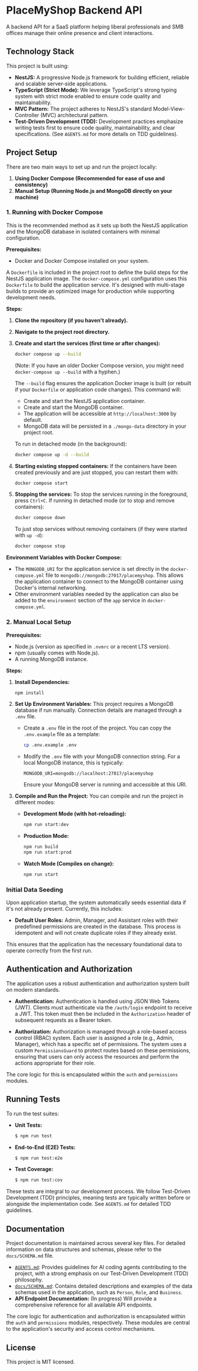 # PlaceMyShop Backend API

A backend API for a SaaS platform helping liberal professionals and SMB offices manage their online presence and client interactions.

## Technology Stack

This project is built using:

- **NestJS:** A progressive Node.js framework for building efficient, reliable and scalable server-side applications.
- **TypeScript (Strict Mode):** We leverage TypeScript's strong typing system with strict mode enabled to ensure code quality and maintainability.
- **MVC Pattern:** The project adheres to NestJS's standard Model-View-Controller (MVC) architectural pattern.
- **Test-Driven Development (TDD):** Development practices emphasize writing tests first to ensure code quality, maintainability, and clear specifications. (See `AGENTS.md` for more details on TDD guidelines).

## Project Setup

There are two main ways to set up and run the project locally:

1.  **Using Docker Compose (Recommended for ease of use and consistency)**
2.  **Manual Setup (Running Node.js and MongoDB directly on your machine)**

### 1. Running with Docker Compose

This is the recommended method as it sets up both the NestJS application and the MongoDB database in isolated containers with minimal configuration.

**Prerequisites:**
- Docker and Docker Compose installed on your system.

A `Dockerfile` is included in the project root to define the build steps for the NestJS application image. The `docker-compose.yml` configuration uses this `Dockerfile` to build the application service. It's designed with multi-stage builds to provide an optimized image for production while supporting development needs.

**Steps:**
1.  **Clone the repository (if you haven't already).**
2.  **Navigate to the project root directory.**
3.  **Create and start the services (first time or after changes):**
    ```bash
    docker compose up --build
    ```
    (Note: If you have an older Docker Compose version, you might need `docker-compose up --build` with a hyphen.)

    The `--build` flag ensures the application Docker image is built (or rebuilt if your `Dockerfile` or application code changes). This command will:
    - Create and start the NestJS application container.
    - Create and start the MongoDB container.
    - The application will be accessible at `http://localhost:3000` by default.
    - MongoDB data will be persisted in a `./mongo-data` directory in your project root.

    To run in detached mode (in the background):
    ```bash
    docker compose up -d --build
    ```

4.  **Starting existing stopped containers:**
    If the containers have been created previously and are just stopped, you can restart them with:
    ```bash
    docker compose start
    ```

5.  **Stopping the services:**
    To stop the services running in the foreground, press `Ctrl+C`.
    If running in detached mode (or to stop and remove containers):
    ```bash
    docker compose down
    ```
    To just stop services without removing containers (if they were started with `up -d`):
    ```bash
    docker compose stop
    ```

**Environment Variables with Docker Compose:**
- The `MONGODB_URI` for the application service is set directly in the `docker-compose.yml` file to `mongodb://mongodb:27017/placemyshop`. This allows the application container to connect to the MongoDB container using Docker's internal networking.
- Other environment variables needed by the application can also be added to the `environment` section of the `app` service in `docker-compose.yml`.

### 2. Manual Local Setup

**Prerequisites:**
- Node.js (version as specified in `.nvmrc` or a recent LTS version).
- npm (usually comes with Node.js).
- A running MongoDB instance.

**Steps:**
1.  **Install Dependencies:**
    ```bash
    npm install
    ```

2.  **Set Up Environment Variables:**
    This project requires a MongoDB database if run manually. Connection details are managed through a `.env` file.
    - Create a `.env` file in the root of the project. You can copy the `.env.example` file as a template:
      ```bash
      cp .env.example .env
      ```
    - Modify the `.env` file with your MongoDB connection string. For a local MongoDB instance, this is typically:
      ```
      MONGODB_URI=mongodb://localhost:27017/placemyshop
      ```
      Ensure your MongoDB server is running and accessible at this URI.

3.  **Compile and Run the Project:**
    You can compile and run the project in different modes:

    -   **Development Mode (with hot-reloading):**
        ```bash
        npm run start:dev
        ```
    -   **Production Mode:**
        ```bash
        npm run build
        npm run start:prod
        ```
    -   **Watch Mode (Compiles on change):**
        ```bash
        npm run start
        ```

### Initial Data Seeding

Upon application startup, the system automatically seeds essential data if it's not already present. Currently, this includes:

-   **Default User Roles:** Admin, Manager, and Assistant roles with their predefined permissions are created in the database. This process is idempotent and will not create duplicate roles if they already exist.

This ensures that the application has the necessary foundational data to operate correctly from the first run.

## Authentication and Authorization

The application uses a robust authentication and authorization system built on modern standards.

-   **Authentication:** Authentication is handled using JSON Web Tokens (JWT). Clients must authenticate via the `/auth/login` endpoint to receive a JWT. This token must then be included in the `Authorization` header of subsequent requests as a Bearer token.

-   **Authorization:** Authorization is managed through a role-based access control (RBAC) system. Each user is assigned a role (e.g., Admin, Manager), which has a specific set of permissions. The system uses a custom `PermissionsGuard` to protect routes based on these permissions, ensuring that users can only access the resources and perform the actions appropriate for their role.

The core logic for this is encapsulated within the `auth` and `permissions` modules.

## Running Tests

To run the test suites:

-   **Unit Tests:**
    ```bash
    $ npm run test
    ```
-   **End-to-End (E2E) Tests:**
    ```bash
    $ npm run test:e2e
    ```
-   **Test Coverage:**
    ```bash
    $ npm run test:cov
    ```

These tests are integral to our development process. We follow Test-Driven Development (TDD) principles, meaning tests are typically written before or alongside the implementation code. See `AGENTS.md` for detailed TDD guidelines.

## Documentation

Project documentation is maintained across several key files. For detailed information on data structures and schemas, please refer to the `docs/SCHEMA.md` file.

-   [`AGENTS.md`](./AGENTS.md): Provides guidelines for AI coding agents contributing to the project, with a strong emphasis on our Test-Driven Development (TDD) philosophy.
-   [`docs/SCHEMA.md`](./docs/SCHEMA.md): Contains detailed descriptions and examples of the data schemas used in the application, such as `Person`, `Role`, and `Business`.
-   **API Endpoint Documentation:** (In progress) Will provide a comprehensive reference for all available API endpoints.

The core logic for authentication and authorization is encapsulated within the `auth` and `permissions` modules, respectively. These modules are central to the application's security and access control mechanisms.

## License

This project is MIT licensed.

